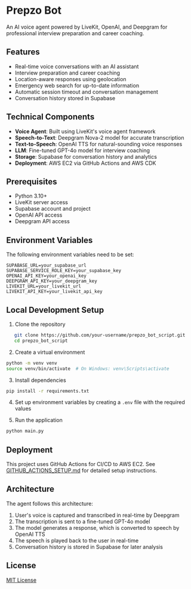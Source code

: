# Prepzo Bot

An AI voice agent powered by LiveKit, OpenAI, and Deepgram for professional interview preparation and career coaching.

## Features

- Real-time voice conversations with an AI assistant
- Interview preparation and career coaching
- Location-aware responses using geolocation
- Emergency web search for up-to-date information
- Automatic session timeout and conversation management
- Conversation history stored in Supabase

## Technical Components

- **Voice Agent**: Built using LiveKit's voice agent framework
- **Speech-to-Text**: Deepgram Nova-2 model for accurate transcription
- **Text-to-Speech**: OpenAI TTS for natural-sounding voice responses
- **LLM**: Fine-tuned GPT-4o model for interview coaching
- **Storage**: Supabase for conversation history and analytics
- **Deployment**: AWS EC2 via GitHub Actions and AWS CDK

## Prerequisites

- Python 3.10+
- LiveKit server access
- Supabase account and project
- OpenAI API access
- Deepgram API access

## Environment Variables

The following environment variables need to be set:

```
SUPABASE_URL=your_supabase_url
SUPABASE_SERVICE_ROLE_KEY=your_supabase_key
OPENAI_API_KEY=your_openai_key
DEEPGRAM_API_KEY=your_deepgram_key
LIVEKIT_URL=your_livekit_url
LIVEKIT_API_KEY=your_livekit_api_key
```

## Local Development Setup

1. Clone the repository
```bash
   git clone https://github.com/your-username/prepzo_bot_script.git
   cd prepzo_bot_script
```

2. Create a virtual environment
```bash
python -m venv venv
source venv/bin/activate  # On Windows: venv\Scripts\activate
```

3. Install dependencies
```bash
pip install -r requirements.txt
```

4. Set up environment variables by creating a `.env` file with the required values

5. Run the application
```bash
python main.py
```

## Deployment

This project uses GitHub Actions for CI/CD to AWS EC2. See [GITHUB_ACTIONS_SETUP.md](GITHUB_ACTIONS_SETUP.md) for detailed setup instructions.

## Architecture

The agent follows this architecture:
1. User's voice is captured and transcribed in real-time by Deepgram
2. The transcription is sent to a fine-tuned GPT-4o model
3. The model generates a response, which is converted to speech by OpenAI TTS
4. The speech is played back to the user in real-time
5. Conversation history is stored in Supabase for later analysis

## License

[MIT License](LICENSE)


